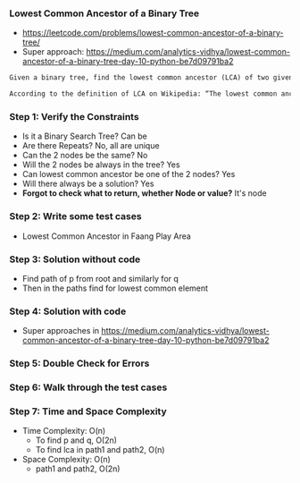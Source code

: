 ### Lowest Common Ancestor of a Binary Tree

* https://leetcode.com/problems/lowest-common-ancestor-of-a-binary-tree/
* Super approach: https://medium.com/analytics-vidhya/lowest-common-ancestor-of-a-binary-tree-day-10-python-be7d09791ba2
```txt
Given a binary tree, find the lowest common ancestor (LCA) of two given nodes in the tree.

According to the definition of LCA on Wikipedia: “The lowest common ancestor is defined between two nodes p and q as the lowest node in T that has both p and q as descendants (where we allow a node to be a descendant of itself).”
```

### Step 1: Verify the Constraints

* Is it a Binary Search Tree? Can be
* Are there Repeats? No, all are unique
* Can the 2 nodes be the same? No
* Will the 2 nodes be always in the tree? Yes
* Can lowest common ancestor be one of the 2 nodes? Yes
* Will there always be a solution? Yes
* **Forgot to check what to return, whether Node or value?** It's node

### Step 2: Write some test cases

* Lowest Common Ancestor in Faang Play Area

### Step 3: Solution without code

* Find path of p from root and similarly for q
* Then in the paths find for lowest common element

### Step 4: Solution with code
* Super approaches in https://medium.com/analytics-vidhya/lowest-common-ancestor-of-a-binary-tree-day-10-python-be7d09791ba2

### Step 5: Double Check for Errors

### Step 6: Walk through the test cases

### Step 7: Time and Space Complexity

* Time Complexity: O(n)
  * To find p and q, O(2n)
  * To find lca in path1 and path2, O(n)
* Space Complexity: O(n)
  * path1 and path2, O(2n)